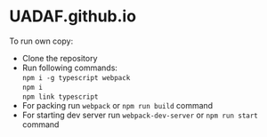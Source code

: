 # UADAF.github.io
To run own copy:
* Clone the repository
* Run following commands: <br>
	`npm i -g typescript webpack`<br>
 	`npm i`<br>
 	`npm link typescript`
* For packing run `webpack` or `npm run build` command
* For starting dev server run `webpack-dev-server` or `npm run start` command